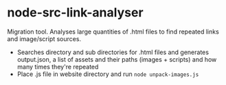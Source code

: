 # node-src-link-analyser
Migration tool. Analyses large quantities of .html files to find repeated links and image/script sources.

- Searches directory and sub directories for .html files and generates output.json, a list of assets and their paths (images + scripts) and how many times they're repeated
- Place .js file in website directory and run `node unpack-images.js`
